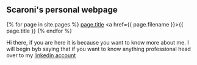 ## Scaroni's personal webpage

{% for page in site.pages %}
    [page.title](renato-scaroni.github.io/page.filename)
    <a href={{ page.filename }}>{{ page.title }}</a>
{% endfor %}

Hi there, if you are here it is because you want to know more about me. 
I will begin byb saying that if you want to know anything professional
head over to my [linkedin account](https://www.linkedin.com/in/renatoscaroni/)
